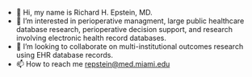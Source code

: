 - 👋 Hi, my name is Richard H. Epstein, MD.
- 👀 I’m interested in perioperative managment, large public healthcare database research, perioperative decision support, and research involving electronic health record databases.
- 💞️ I’m looking to collaborate on multi-institutional outcomes research using EHR database records.
- 📫 How to reach me repstein@med.miami.edu

<!---
rhepstein1/rhepstein1 is a ✨ special ✨ repository because its `README.md` (this file) appears on your GitHub profile.
You can click the Preview link to take a look at your changes.
--->
